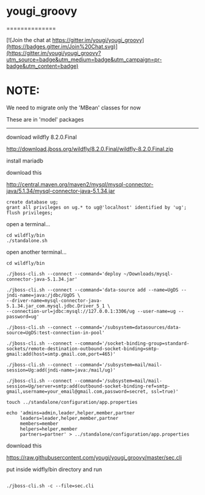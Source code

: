 # yougi_groovy
==============

[![Join the chat at https://gitter.im/yougi/yougi_groovy](https://badges.gitter.im/Join%20Chat.svg)](https://gitter.im/yougi/yougi_groovy?utm_source=badge&utm_medium=badge&utm_campaign=pr-badge&utm_content=badge)

NOTE:
=====

We need to migrate only the 'MBean' classes for now

These are in 'model' packages

---

download wildfly 8.2.0.Final

http://download.jboss.org/wildfly/8.2.0.Final/wildfly-8.2.0.Final.zip

install mariadb

download this

http://central.maven.org/maven2/mysql/mysql-connector-java/5.1.34/mysql-connector-java-5.1.34.jar

```shell
create database ug;
grant all privileges on ug.* to ug@'localhost' identified by 'ug';
flush privileges;
```

open a terminal...

```shell
cd wildfly/bin
./standalone.sh
```

open another terminal...

```shell
cd wildfly/bin

./jboss-cli.sh --connect --command='deploy ~/Downloads/mysql-connector-java-5.1.34.jar'

./jboss-cli.sh --connect --command='data-source add --name=UgDS --jndi-name=java:/jdbc/UgDS \
--driver-name=mysql-connector-java-5.1.34.jar_com.mysql.jdbc.Driver_5_1 \
--connection-url=jdbc:mysql://127.0.0.1:3306/ug --user-name=ug --password=ug'

./jboss-cli.sh --connect --command='/subsystem=datasources/data-source=UgDS:test-connection-in-pool'

./jboss-cli.sh --connect --command='/socket-binding-group=standard-sockets/remote-destination-outbound-socket-binding=smtp-gmail:add(host=smtp.gmail.com,port=465)'

./jboss-cli.sh --connect --command='/subsystem=mail/mail-session=Ug:add(jndi-name=java:/mail/ug)'

./jboss-cli.sh --connect --command='/subsystem=mail/mail-session=Ug/server=smtp:add(outbound-socket-binding-ref=smtp-gmail,username=your_email@gmail.com,password=secret, ssl=true)'

touch ../standalone/configuration/app.properties

echo 'admins=admin,leader,helper,member,partner
     leaders=leader,helper,member,partner
     members=member
     helpers=helper,member
     partners=partner' > ../standalone/configuration/app.properties

```

download this

https://raw.githubusercontent.com/yougi/yougi_groovy/master/sec.cli

put inside widfly/bin directory and run


```shell

./jboss-cli.sh -c --file=sec.cli

```

